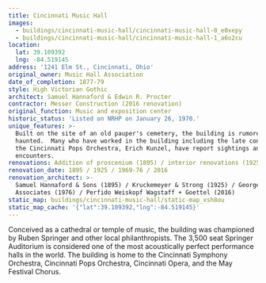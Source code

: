 ```yaml
---
title: Cincinnati Music Hall
images:
  - buildings/cincinnati-music-hall/cincinnati-music-hall-0_e0xepy
  - buildings/cincinnati-music-hall/cincinnati-music-hall-1_a6o2cu
location:
  lat: 39.109392
  lng: -84.519145
address: '1241 Elm St., Cincinnati, Ohio'
original_owner: Music Hall Association
date_of_completion: 1877-79
style: High Victorian Gothic
architect: Samuel Hannaford & Edwin R. Procter
contractor: Messer Construction (2016 renovation)
original_function: Music and exposition center
historic_status: 'Listed on NRHP on January 26, 1970.'
unique_features: >-
  Built on the site of an old pauper's cemetery, the building is rumored to be
  haunted.  Many who have worked in the building including the late conductor of
  the Cincinnati Pops Orchestra, Erich Kunzel, have report sightings and
  encounters.
renovations: Addition of proscenium (1895) / interior renovations (1925 / 1976 / 2016)
renovation_date: 1895 / 1925 / 1969-76 / 2016
renovation_architect: >-
  Samuel Hannaford & Sons (1895) / Kruckemeyer & Strong (1925) / George Schatz &
  Associates (1976) / Perfido Weiskopf Wagstaff + Goettel (2016)
static_map: buildings/cincinnati-music-hall/static-map_xsh8ou
static_map_cache: '{"lat":39.109392,"lng":-84.519145}'
---
```


Conceived as a cathedral or temple of music, the building was championed by Ruben Springer and other local philanthropists. The 3,500 seat Springer Auditorium is considered one of the most acoustically perfect performance halls in the world. The building is home to the Cincinnati Symphony Orchestra, Cincinnati Pops Orchestra, Cincinnati Opera, and the May Festival Chorus.
